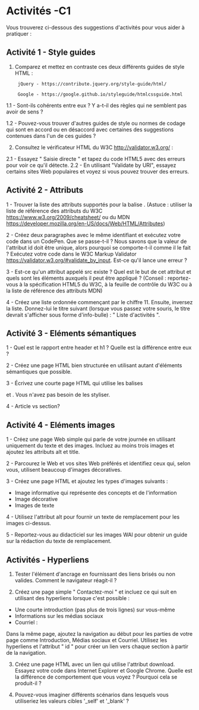 # Activités -C1
Vous trouverez ci-dessous des suggestions d'activités pour vous aider à pratiquer :

## Activité 1 - Style guides
1. Comparez et mettez en contraste ces deux différents guides de style HTML :

        jQuery - https://contribute.jquery.org/style-guide/html/ 
        
        Google - https://google.github.io/styleguide/htmlcssguide.html 

1.1 - Sont-ils cohérents entre eux ? Y a-t-il des règles qui ne semblent pas avoir de sens ?

1.2 - Pouvez-vous trouver d'autres guides de style ou normes de codage qui sont en accord ou en désaccord avec certaines des suggestions contenues dans l'un de ces guides ?

2. Consultez le vérificateur HTML du W3C http://validator.w3.org/ :

2.1 - Essayez " Saisie directe " et tapez du code HTML5 avec des erreurs pour voir ce qu'il détecte.
2.2 - En utilisant "Validate by URI", essayez certains sites Web populaires et voyez si vous pouvez trouver des erreurs.

## Activité 2 - Attributs

1 - Trouver la liste des attributs supportés pour la balise <area>. (Astuce : utiliser la liste de référence des attributs du W3C https://www.w3.org/2009/cheatsheet/ ou du MDN https://developer.mozilla.org/en-US/docs/Web/HTML/Attributes)

2 - Créez deux paragraphes avec le même identifiant et exécutez votre code dans un CodePen. Que se passe-t-il ? Nous savons que la valeur de l'attribut id doit être unique, alors pourquoi se comporte-t-il comme il le fait ? Exécutez votre code dans le W3C Markup Validator https://validator.w3.org/#validate_by_input. Est-ce qu'il lance une erreur ?

3 - Est-ce qu'un attribut appelé src existe ? Quel est le but de cet attribut et quels sont les éléments auxquels il peut être appliqué ? (Conseil : reportez-vous à la spécification HTML5 du W3C, à la feuille de contrôle du W3C ou à la liste de référence des attributs MDN)

4 - Créez une liste ordonnée commençant par le chiffre 11. Ensuite, inversez la liste. Donnez-lui le titre suivant (lorsque vous passez votre souris, le titre devrait s'afficher sous forme d'info-bulle) : " Liste d'activités ".

## Activité 3 - Eléments sémantiques
1 - Quel est le rapport entre header et h1 ? Quelle est la différence entre eux ?
        
2 - Créez une page HTML bien structurée en utilisant autant d'éléments sémantiques que possible.

3 - Écrivez une courte page HTML qui utilise les balises <div> et <span>. Vous n'avez pas besoin de les styliser.
      
4 - Article vs section?

## Activité 4 - Eléments images
1 - Créez une page Web simple qui parle de votre journée en utilisant uniquement du texte et des images. Incluez au moins trois images et ajoutez les attributs alt et title.

2 - Parcourez le Web et vos sites Web préférés et identifiez ceux qui, selon vous, utilisent beaucoup d'images décoratives.

3 - Créez une page HTML et ajoutez les types d'images suivants :

- Image informative qui représente des concepts et de l'information
- Image décorative
- Images de texte

4 - Utilisez l'attribut alt pour fournir un texte de remplacement pour les images ci-dessus.

5 - Reportez-vous au didacticiel sur les images WAI pour obtenir un guide sur la rédaction du texte de remplacement.

## Activités - Hyperliens
1. Tester l'élément d'ancrage en fournissant des liens brisés ou non valides. Comment le navigateur réagit-il ?

2. Créez une page simple " Contactez-moi " et incluez ce qui suit en utilisant des hyperliens lorsque c'est possible :

- Une courte introduction (pas plus de trois lignes) sur vous-même
- Informations sur les médias sociaux
- Courriel :

Dans la même page, ajoutez la navigation au début pour les parties de votre page comme Introduction, Médias sociaux et Courriel. Utilisez les hyperliens et l'attribut " id " pour créer un lien vers chaque section à partir de la navigation.

3. Créez une page HTML avec un lien qui utilise l'attribut download. Essayez votre code dans Internet Explorer et Google Chrome. Quelle est la différence de comportement que vous voyez ? Pourquoi cela se produit-il ?

4. Pouvez-vous imaginer différents scénarios dans lesquels vous utiliseriez les valeurs cibles '_self' et '_blank' ?

